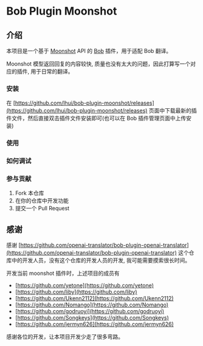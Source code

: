 # Bob Plugin Moonshot

## 介绍

本项目是一个基于 [Moonshot](https://www.moonshot.cn/) API 的 [Bob](https://bobtranslate.com/) 插件，用于适配 Bob 翻译。

Moonshot 模型返回回复的内容较快, 质量也没有太大的问题，因此打算写一个对应的插件, 用于日常的翻译。

### 安装

在 [https://github.com/lhui/bob-plugin-moonshot/releases](https://github.com/lhui/bob-plugin-moonshot/releases) 页面中下载最新的插件文件，然后直接双击插件文件安装即可(也可以在 Bob 插件管理页面中上传安装)

### 使用

### 如何调试

### 参与贡献

1. Fork 本仓库
2. 在你的仓库中开发功能
3. 提交一个 Pull Request

## 感谢

感谢 [https://github.com/openai-translator/bob-plugin-openai-translator](https://github.com/openai-translator/bob-plugin-openai-translator) 这个仓库中的开发人员，没有这个仓库的开发人员的开发, 我可能需要摸索很长时间。

开发当前 moonshot 插件时，上述项目的成员有

- [https://github.com/yetone](https://github.com/yetone)
- [https://github.com/liby](https://github.com/liby)
- [https://github.com/Ukenn2112](https://github.com/Ukenn2112)
- [https://github.com/Nomango](https://github.com/Nomango)
- [https://github.com/godruoyi](https://github.com/godruoyi)
- [https://github.com/Songkeys](https://github.com/Songkeys)
- [https://github.com/jermyn626](https://github.com/jermyn626)

感谢各位的开发，让本项目开发少走了很多弯路。
